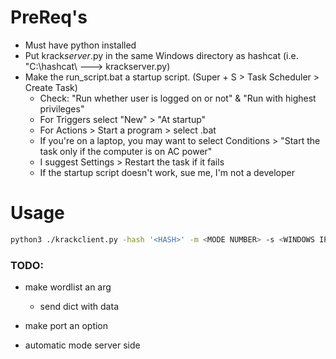 # PreReq's
- Must have python installed
- Put krack*server*.py in the same Windows directory as hashcat (i.e. "C:\hashcat\ ---> krackserver.py)
- Make the run_script.bat a startup script. (Super + S > Task Scheduler > Create Task)
    - Check: "Run whether user is logged on or not" & "Run with highest privileges"
    - For Triggers select "New" > "At startup"
    - For Actions > Start a program > select .bat
    - If you're on a laptop, you may want to select Conditions > "Start the task only if the computer is on AC power"
    - I suggest Settings > Restart the task if it fails
    - If the startup script doesn't work, sue me, I'm not a developer

# Usage
```bash
python3 ./krackclient.py -hash '<HASH>' -m <MODE NUMBER> -s <WINDOWS IP>
```


### TODO:
- make wordlist an arg
    - send dict with data

- make port an option

- automatic mode server side
